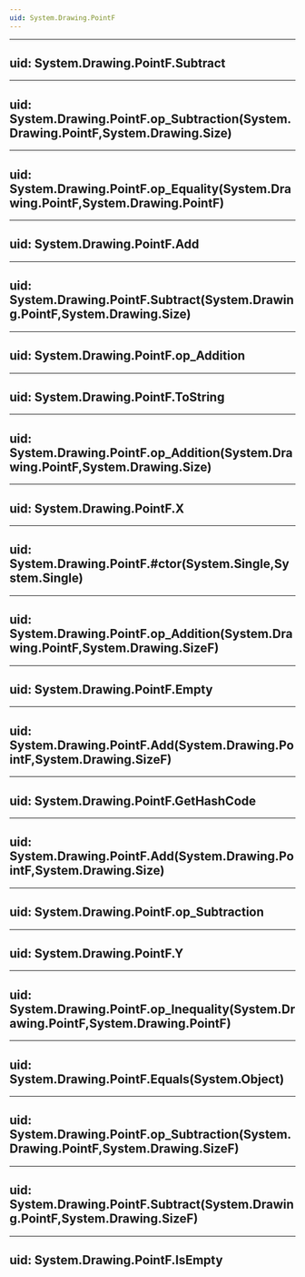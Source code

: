 ```yaml
---
uid: System.Drawing.PointF
---
```


---
uid: System.Drawing.PointF.Subtract
---

---
uid: System.Drawing.PointF.op_Subtraction(System.Drawing.PointF,System.Drawing.Size)
---

---
uid: System.Drawing.PointF.op_Equality(System.Drawing.PointF,System.Drawing.PointF)
---

---
uid: System.Drawing.PointF.Add
---

---
uid: System.Drawing.PointF.Subtract(System.Drawing.PointF,System.Drawing.Size)
---

---
uid: System.Drawing.PointF.op_Addition
---

---
uid: System.Drawing.PointF.ToString
---

---
uid: System.Drawing.PointF.op_Addition(System.Drawing.PointF,System.Drawing.Size)
---

---
uid: System.Drawing.PointF.X
---

---
uid: System.Drawing.PointF.#ctor(System.Single,System.Single)
---

---
uid: System.Drawing.PointF.op_Addition(System.Drawing.PointF,System.Drawing.SizeF)
---

---
uid: System.Drawing.PointF.Empty
---

---
uid: System.Drawing.PointF.Add(System.Drawing.PointF,System.Drawing.SizeF)
---

---
uid: System.Drawing.PointF.GetHashCode
---

---
uid: System.Drawing.PointF.Add(System.Drawing.PointF,System.Drawing.Size)
---

---
uid: System.Drawing.PointF.op_Subtraction
---

---
uid: System.Drawing.PointF.Y
---

---
uid: System.Drawing.PointF.op_Inequality(System.Drawing.PointF,System.Drawing.PointF)
---

---
uid: System.Drawing.PointF.Equals(System.Object)
---

---
uid: System.Drawing.PointF.op_Subtraction(System.Drawing.PointF,System.Drawing.SizeF)
---

---
uid: System.Drawing.PointF.Subtract(System.Drawing.PointF,System.Drawing.SizeF)
---

---
uid: System.Drawing.PointF.IsEmpty
---
